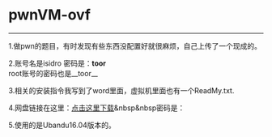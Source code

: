 # pwnVM-ovf
****
1.做pwn的题目，有时发现有些东西没配置好就很麻烦，自己上传了一个现成的。

2.账号名是isidro 密码是：**toor** 
</br>
  root账号的密码也是__toor__

3.相关的安装指令我写到了word里面，虚拟机里面也有一个ReadMy.txt.

4.网盘链接在这里：[点击这里下载]()&nbsp&nbsp密码是：

5.使用的是Ubandu16.04版本的。


